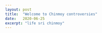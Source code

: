 ```yaml
---
layout: post
title:  "Welcome to Chinmoy controversies"
date:   2020-06-25
excerpt: "life sri chinmoy"
---
```

